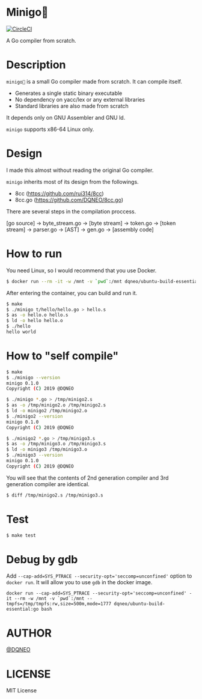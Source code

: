 # Minigo🐥

[![CircleCI](https://circleci.com/gh/DQNEO/minigo.svg?style=svg)](https://circleci.com/gh/DQNEO/minigo)

A Go compiler from scratch.

# Description

`minigo🐥` is a small Go compiler made from scratch. It can compile itself.

* Generates a single static  binary executable
* No dependency on yacc/lex or any external libraries
* Standard libraries are also made from scratch

It depends only on GNU Assembler and GNU ld.

`minigo` supports x86-64 Linux only.
 
# Design

I made this almost without reading the original Go compiler.

`minigo` inherits most of its design from the followings.

* 8cc (https://github.com/rui314/8cc)
* 8cc.go (https://github.com/DQNEO/8cc.go)

There are several steps in the compilation proccess.

[go source] -> byte_stream.go -> [byte stream] -> token.go -> [token stream] -> parser.go -> [AST] -> gen.go -> [assembly code]


# How to run

You need Linux, so I would recommend that you use Docker.

```sh
$ docker run --rm -it -w /mnt -v `pwd`:/mnt dqneo/ubuntu-build-essential:go bash
```

After entering the container, you can build and run it.

```sh
$ make
$ ./minigo t/hello/hello.go > hello.s
$ as -o hello.o hello.s
$ ld -o hello hello.o
$ ./hello
hello world
```

# How to "self compile"

```sh
$ make
$ ./minigo --version
minigo 0.1.0
Copyright (C) 2019 @DQNEO

$ ./minigo *.go > /tmp/minigo2.s
$ as -o /tmp/minigo2.o /tmp/minigo2.s
$ ld -o minigo2 /tmp/minigo2.o
$ ./minigo2 --version
minigo 0.1.0
Copyright (C) 2019 @DQNEO

$ ./minigo2 *.go > /tmp/minigo3.s
$ as -o /tmp/minigo3.o /tmp/minigo3.s
$ ld -o minigo3 /tmp/minigo3.o
$ ./minigo3 --version
minigo 0.1.0
Copyright (C) 2019 @DQNEO
```

You will see that the contents of 2nd generation compiler and 3rd generation compiler are identical.

```sh
$ diff /tmp/minigo2.s /tmp/minigo3.s
```

# Test

```sh
$ make test
```

# Debug by gdb

Add `--cap-add=SYS_PTRACE --security-opt='seccomp=unconfined'` option to `docker run`.
It will allow you to use `gdb` in the docker image.

```
docker run --cap-add=SYS_PTRACE --security-opt='seccomp=unconfined' -it --rm -w /mnt -v `pwd`:/mnt --tmpfs=/tmp/tmpfs:rw,size=500m,mode=1777 dqneo/ubuntu-build-essential:go bash
```

# AUTHOR

[@DQNEO](https://twitter.com/DQNEO)

# LICENSE

MIT License
